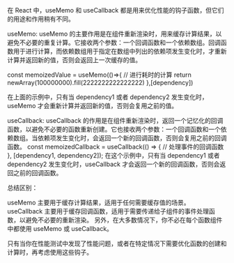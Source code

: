 在 React 中，useMemo 和 useCallback 都是用来优化性能的钩子函数，但它们的用途和作用稍有不同。

useMemo: useMemo 的主要作用是在组件重新渲染时，用来缓存计算结果，以避免不必要的重复计算。它接收两个参数：一个回调函数和一个依赖数组。回调函数用于进行计算，而依赖数组用于指定在数组中列出的依赖项发生变化时，才重新计算并返回新的值，否则会返回上一次缓存的值。

const memoizedValue = useMemo(()=>{
// 进行耗时的计算
return newArray(100000000).fill(2222222222222222)
},[dependency])

在上面的示例中，只有当 dependency1 或者 dependency2 发生变化时，useMemo 才会重新计算并返回新的值，否则会复用之前的值。

useCallback: useCallback 的作用是在组件重新渲染时，返回一个记忆化的回调函数，以避免不必要的函数重新创建。它也接收两个参数：一个回调函数和一个依赖数组。当依赖项发生变化时，会返回一个新的回调函数，否则会复用之前的回调函数。
const memoizedCallback = useCallback(() => {
// 处理事件的回调函数
}, [dependency1, dependency2]);
在这个示例中，只有当 dependency1 或者 dependency2 发生变化时，useCallback 才会返回一个新的回调函数，否则会返回之前的回调函数。

总结区别：

useMemo 主要用于缓存计算结果，适用于任何需要缓存值的场景。
useCallback 主要用于缓存回调函数，适用于需要传递给子组件的事件处理函数，以避免不必要的重新渲染。
另外，在大多数情况下，你不必在每个函数组件中都使用 useMemo 或 useCallback。

只有当你在性能测试中发现了性能问题，或者在特定情况下需要优化函数的创建和计算时，再考虑使用这些钩子。
